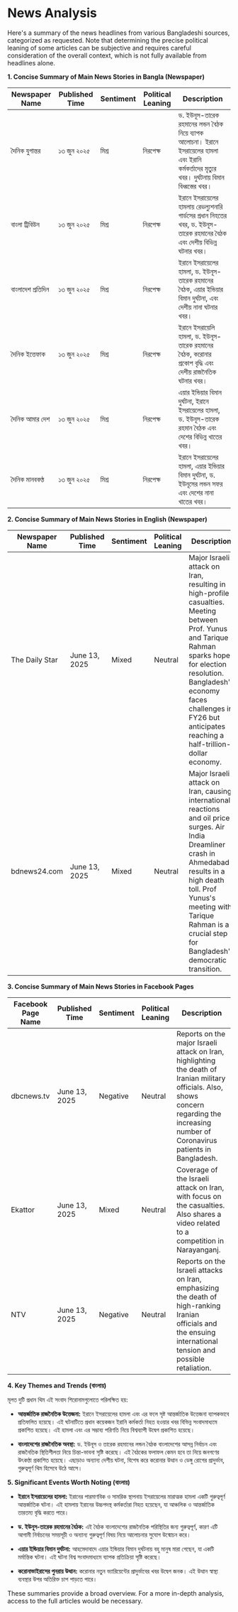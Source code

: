 # News Analysis

Here's a summary of the news headlines from various Bangladeshi sources, categorized as requested.  Note that determining the precise political leaning of some articles can be subjective and requires careful consideration of the overall context, which is not fully available from headlines alone.


**1. Concise Summary of Main News Stories in Bangla (Newspaper)**

| Newspaper Name      | Published Time | Sentiment      | Political Leaning | Description                                                                                                                      |
|----------------------|-----------------|-----------------|--------------------|---------------------------------------------------------------------------------------------------------------------------------|
| দৈনিক যুগান্তর        | ১৩ জুন ২০২৫       | মিশ্র             | নিরপেক্ষ           | ড. ইউনূস-তারেক রহমানের লন্ডন বৈঠক নিয়ে ব্যাপক আলোচনা। ইরানে ইসরায়েলের হামলা এবং ইরানি কর্মকর্তাদের মৃত্যুর খবর। দুর্ঘটনায় বিমান বিধ্বস্তের খবর।   |
| বাংলা ট্রিবিউন      | ১৩ জুন ২০২৫       | মিশ্র             | নিরপেক্ষ           | ইরানে ইসরায়েলের হামলায়  রেভল্যুশনারি গার্ডসের প্রধান নিহতের খবর,  ড. ইউনূস-তারেক রহমানের বৈঠক এবং দেশীয় বিভিন্ন  ঘটনার খবর।                     |
| বাংলাদেশ প্রতিদিন    | ১৩ জুন ২০২৫       | মিশ্র             | নিরপেক্ষ           | ইরানে ইসরায়েলের হামলা,  ড. ইউনূস-তারেক রহমানের বৈঠক,  এয়ার ইন্ডিয়ার বিমান দুর্ঘটনা, এবং দেশীয় নানা ঘটনার খবর।                              |
| দৈনিক ইত্তেফাক       | ১৩ জুন ২০২৫       | মিশ্র             | নিরপেক্ষ           | ইরানে ইসরায়েলি হামলা, ড. ইউনূস-তারেক রহমানের বৈঠক, করোনার প্রকোপ বৃদ্ধি এবং দেশীয় রাজনৈতিক ঘটনার খবর।                              |
| দৈনিক আমার দেশ     | ১৩ জুন ২০২৫       | মিশ্র             | নিরপেক্ষ           |  এয়ার ইন্ডিয়ার বিমান দুর্ঘটনা, ইরানে ইসরায়েলের হামলা, ড. ইউনূস-তারেক রহমান বৈঠক এবং  দেশের বিভিন্ন খাতের খবর।                     |
| দৈনিক মানবকণ্ঠ       | ১৩ জুন ২০২৫       | মিশ্র             | নিরপেক্ষ           | ইরানে ইসরায়েলের হামলা, এয়ার ইন্ডিয়ার বিমান দুর্ঘটনা, ড. ইউনূসের লন্ডন সফর এবং  দেশের নানা খাতের খবর।                       |


**2. Concise Summary of Main News Stories in English (Newspaper)**

| Newspaper Name    | Published Time | Sentiment      | Political Leaning | Description                                                                                                                         |
|--------------------|-----------------|-----------------|--------------------|--------------------------------------------------------------------------------------------------------------------------------------|
| The Daily Star    | June 13, 2025   | Mixed           | Neutral           | Major Israeli attack on Iran, resulting in high-profile casualties.  Meeting between Prof. Yunus and Tarique Rahman sparks hope for election resolution.  Bangladesh's economy faces challenges in FY26 but anticipates reaching a half-trillion-dollar economy. |
| bdnews24.com       | June 13, 2025   | Mixed           | Neutral           |  Major Israeli attack on Iran, causing international reactions and oil price surges.  Air India Dreamliner crash in Ahmedabad results in a high death toll. Prof Yunus's meeting with Tarique Rahman is a crucial step for Bangladesh's democratic transition. |


**3. Concise Summary of Main News Stories in Facebook Pages**

| Facebook Page Name | Published Time | Sentiment      | Political Leaning | Description                                                                                                                                |
|--------------------|-----------------|-----------------|--------------------|---------------------------------------------------------------------------------------------------------------------------------------------|
| dbcnews.tv         | June 13, 2025   | Negative        | Neutral           |  Reports on the major Israeli attack on Iran, highlighting the death of Iranian military officials. Also, shows concern regarding the increasing number of Coronavirus patients in Bangladesh.                                     |
| Ekattor           | June 13, 2025   | Mixed            | Neutral           | Coverage of the Israeli attack on Iran, with focus on the casualties.  Also shares a video related to a competition in Narayanganj.                               |
| NTV                | June 13, 2025   | Negative        | Neutral            |  Reports on the Israeli attacks on Iran, emphasizing the death of high-ranking Iranian officials and the ensuing international tension and possible retaliation.  |


**4. Key Themes and Trends (বাংলায়)**

মূলত দুটি প্রধান থিম এই সংবাদ শিরোনামগুলোতে পরিলক্ষিত হয়:

* **আন্তর্জাতিক রাজনৈতিক উত্তেজনা:** ইরানে ইসরায়েলের হামলা এবং এর ফলে সৃষ্ট আন্তর্জাতিক উত্তেজনা ব্যাপকভাবে প্রতিফলিত হয়েছে।  এই ঘটনাটিতে  প্রধান কয়েকজন ইরানি কর্মকর্তা নিহত হওয়ার খবর বিভিন্ন সংবাদমাধ্যমে  প্রকাশিত হয়েছে।  এই হামলা এবং এর সম্ভাব্য পরিণতি নিয়ে বিশ্বব্যাপী উদ্বেগ প্রকাশিত হয়েছে।

* **বাংলাদেশের রাজনৈতিক অবস্থা:**  ড. ইউনূস ও তারেক রহমানের লন্ডন বৈঠক  বাংলাদেশের আসন্ন নির্বাচন এবং  রাজনৈতিক স্থিতিশীলতা নিয়ে  চিন্তা-ভাবনা সৃষ্টি করেছে। এই বৈঠকের ফলাফল কেমন হবে তা নিয়ে  জনগণের  উৎকণ্ঠা  প্রকাশিত হয়েছে।  এছাড়াও অন্যান্য  দেশীয় ঘটনা, বিশেষ করে  করোনার উত্থান ও ডেঙ্গু  রোগের প্রাদুর্ভাব,  গুরুত্বপূর্ণ  থিম  হিসেবে  উঠে  আসে।


**5. Significant Events Worth Noting (বাংলায়)**

* **ইরানে ইসরায়েলের হামলা:** ইরানের পারমাণবিক ও সামরিক স্থাপনায়  ইসরায়েলের  মারাত্মক  হামলা  একটি  গুরুত্বপূর্ণ আন্তর্জাতিক ঘটনা।  এই হামলায়  ইরানের  উচ্চপদস্থ  কর্মকর্তারা  নিহত হয়েছেন, যা আঞ্চলিক ও  আন্তর্জাতিক  তারতম্য  বৃদ্ধি করতে  পারে।

* **ড. ইউনূস-তারেক রহমানের বৈঠক:**  এই  বৈঠক  বাংলাদেশের  রাজনৈতিক  পরিস্থিতির  জন্য  গুরুত্বপূর্ণ, কারণ এটি  আগামী  নির্বাচনের  সময়সূচী  ও  অন্যান্য  গুরুত্বপূর্ণ  বিষয়  নিয়ে  আলোচনার  সুযোগ  উন্মোচন করে। 

* **এয়ার ইন্ডিয়ার বিমান দুর্ঘটনা:** আহমেদাবাদে  এয়ার  ইন্ডিয়ার  বিমান  দুর্ঘটনায়  বহু  মানুষ  মারা  গেছেন,  যা  একটি  মর্মান্তিক  ঘটনা।  এই  ঘটনা  বিশ্ব  সংবাদমাধ্যমে  ব্যাপক  প্রতিক্রিয়া  সৃষ্টি  করেছে।

* **করোনাভাইরাসের পুনরায় উত্থান:**  করোনার  নতুন  ভ্যারিয়েন্টের  প্রাদুর্ভাবের  খবর  উদ্বেগ  জনক।  এই  উত্থান  স্বাস্থ্য  ব্যবস্থার  উপর  অতিরিক্ত  চাপ  পাড়তে  পারে।


These summaries provide a broad overview.  For a more in-depth analysis, access to the full articles would be necessary.
